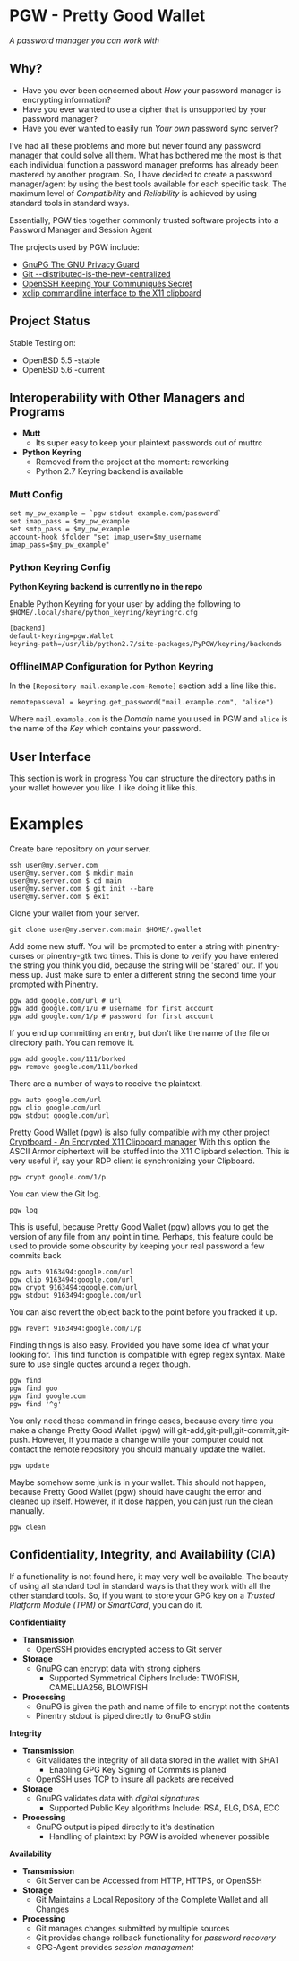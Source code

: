 PGW - Pretty Good Wallet
========================
*A password manager you can work with*


Why?
----


* Have you ever been concerned about *How* your password manager is encrypting information?
* Have you ever wanted to use a cipher that is unsupported by your password manager?
* Have you ever wanted to easily run *Your own*  password sync server?


I've had all these problems and more but never found any password manager that could solve all them. What has bothered me the most is that each individual function a password manager preforms has already been mastered by another program. So, I have decided to create a password manager/agent by using the best tools available for each specific task. The maximum level of *Compatibility* and *Reliability* is achieved by using standard tools in standard ways.


Essentially, PGW ties together commonly trusted software projects into a Password Manager and Session Agent

The projects used by PGW include:

* [GnuPG The GNU Privacy Guard](https://www.gnupg.org "GnuPG The GNU Privacy Guard")
* [Git --distributed-is-the-new-centralized](http://git-scm.com "Git --distributed-is-the-new-centralized")
* [OpenSSH Keeping Your Communiqués Secret](http://www.openssh.com "OpenSSH Keeping Your Communiqués Secret")
* [xclip commandline interface to the X11 clipboard](http://sourceforge.net/projects/xclip "xclip commandline interface to the X11 clipboard")


Project Status
--------------


Stable Testing on:
* OpenBSD 5.5 -stable
* OpenBSD 5.6 -current


Interoperability with Other Managers and Programs
-------------------------------------------------


- **Mutt**
  - Its super easy to keep your plaintext passwords out of muttrc
- **Python Keyring**
  - Removed from the project at the moment: reworking
  - Python 2.7 Keyring backend is available


### Mutt Config


    set my_pw_example = `pgw stdout example.com/password`
    set imap_pass = $my_pw_example
    set smtp_pass = $my_pw_example
    account-hook $folder "set imap_user=$my_username imap_pass=$my_pw_example"


### Python Keyring Config

**Python Keyring backend is currently no in the repo**

Enable Python Keyring for your user by adding the following to
`$HOME/.local/share/python_keyring/keyringrc.cfg`


    [backend]
    default-keyring=pgw.Wallet
    keyring-path=/usr/lib/python2.7/site-packages/PyPGW/keyring/backends


### OfflineIMAP Configuration for Python Keyring


In the `[Repository mail.example.com-Remote]` section add a line like this.


    remotepasseval = keyring.get_password("mail.example.com", "alice")


Where `mail.example.com` is the *Domain* name you used in PGW and `alice` is the name of the *Key* which contains your password.


User Interface
--------------


This section is work in progress
You can structure the directory paths in your wallet however you like.
I like doing it like this.


Examples
========


Create bare repository on your server.


    ssh user@my.server.com
    user@my.server.com $ mkdir main
    user@my.server.com $ cd main
    user@my.server.com $ git init --bare
    user@my.server.com $ exit


Clone your wallet from your server.


    git clone user@my.server.com:main $HOME/.gwallet


Add some new stuff. You will be prompted to enter a string with pinentry-curses or pinentry-gtk two times. This is done to verify you have entered the string you think you did, because the string will be 'stared' out. If you mess up. Just make sure to enter a different string the second time your prompted with Pinentry.


    pgw add google.com/url # url
    pgw add google.com/1/u # username for first account
    pgw add google.com/1/p # password for first account


If you end up committing an entry, but don't like the name of the file or directory path. You can remove it.


    pgw add google.com/111/borked
    pgw remove google.com/111/borked


There are a number of ways to receive the plaintext.


    pgw auto google.com/url
    pgw clip google.com/url
    pgw stdout google.com/url


Pretty Good Wallet (pgw) is also fully compatible with my other project
[Cryptboard - An Encrypted X11 Clipboard manager](https://github.com/tdwyer/cryptboard "Cryptboard - An Encrypted X11 Clipboard manager")
With this option the ASCII Armor ciphertext will be stuffed into the X11 Clipbard selection. This is very useful if, say your RDP client is synchronizing your Clipboard.


    pgw crypt google.com/1/p


You can view the Git log.


    pgw log


This is useful, because Pretty Good Wallet (pgw) allows you to get the version of any file from any point in time. Perhaps, this feature could be used to provide some obscurity by keeping your real password a few commits back


    pgw auto 9163494:google.com/url
    pgw clip 9163494:google.com/url
    pgw crypt 9163494:google.com/url
    pgw stdout 9163494:google.com/url


You can also revert the object back to the point before you fracked it up.


    pgw revert 9163494:google.com/1/p


Finding things is also easy. Provided you have some idea of what your looking for. This find function is compatible with egrep regex syntax. Make sure to use single quotes around a regex though.


    pgw find
    pgw find goo
    pgw find google.com
    pgw find '^g'


You only need these command in fringe cases, because every time you make a change Pretty Good Wallet (pgw) will git-add,git-pull,git-commit,git-push. However, if you made a change while your computer could not contact the remote repository you should manually update the wallet.


    pgw update


Maybe somehow some junk is in your wallet. This should not happen, because Pretty Good Wallet (pgw) should have caught the error and cleaned up itself. However, if it dose happen, you can just run the clean manually.


    pgw clean


Confidentiality, Integrity, and Availability (CIA)
--------------------------------------------------


If a functionality is not found here, it may very well be available. The beauty of using all standard tool in standard ways is that they work with all the other standard tools. So, if you want to store your GPG key on a *Trusted Platform Module (TPM)* or *SmartCard*, you can do it.


**Confidentiality**
  - **Transmission**
    - OpenSSH provides encrypted access to Git server
  - **Storage**
    - GnuPG can encrypt data with strong ciphers
      - Supported Symmetrical Ciphers Include: TWOFISH, CAMELLIA256, BLOWFISH
  - **Processing**
    - GnuPG is given the path and name of file to encrypt not the contents
    - Pinentry stdout is piped directly to GnuPG stdin

**Integrity**
  - **Transmission**
    - Git validates the integrity of all data stored in the wallet with SHA1
      - Enabling GPG Key Signing of Commits is planed
    - OpenSSH uses TCP to insure all packets are received
  - **Storage**
    - GnuPG validates data with *digital signatures*
      - Supported Public Key algorithms Include: RSA, ELG, DSA, ECC
  - **Processing**
    - GnuPG output is piped directly to it's destination
      - Handling of plaintext by PGW is avoided whenever possible

**Availability**
  - **Transmission**
    - Git Server can be Accessed from HTTP, HTTPS, or OpenSSH
  - **Storage**
    - Git Maintains a Local Repository of the Complete Wallet and all Changes
  - **Processing**
    - Git manages changes submitted by multiple sources
    - Git provides change rollback functionality for *password recovery*
    - GPG-Agent provides *session management*

